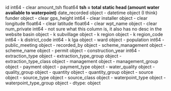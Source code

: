 id                         int64 - clear
amount_tsh               float64 **tsh = total static head (amount water available to waterpoint)**
date_recorded             object - datetime object (I think)
funder                    object - clear
gps_height                 int64 - clear
installer                 object - clear 
longitude                float64 - clear
latitude                 float64 - clear
wpt_name                  object - clear
num_private                int64 - not sure what this column is, it also has no desc in the website
basin                     object - k
subvillage                object - k
region                    object - k
region_code                int64 - k
district_code              int64 - k
lga                       object - 
ward                      object - 
population                 int64 - 
public_meeting            object - 
recorded_by               object - 
scheme_management         object - 
scheme_name               object - 
permit                    object - 
construction_year          int64 - 
extraction_type           object - 
extraction_type_group     object - 
extraction_type_class     object - 
management                object - 
management_group          object - 
payment                   object - 
payment_type              object - 
water_quality             object - 
quality_group             object - 
quantity                  object - 
quantity_group            object - 
source                    object - 
source_type               object - 
source_class              object - 
waterpoint_type           object - 
waterpoint_type_group     object - 
dtype: object